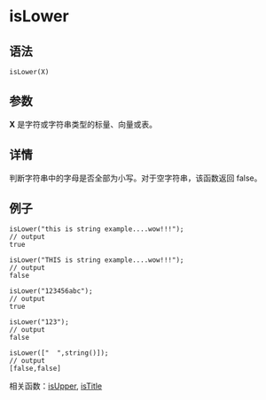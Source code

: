 # isLower

## 语法

`isLower(X)`

## 参数

**X** 是字符或字符串类型的标量、向量或表。

## 详情

判断字符串中的字母是否全部为小写。对于空字符串，该函数返回 false。

## 例子

```
isLower("this is string example....wow!!!");
// output
true

isLower("THIS is string example....wow!!!");
// output
false

isLower("123456abc");
// output
true

isLower("123");
// output
false

isLower(["  ",string()]);
// output
[false,false]
```

相关函数：[isUpper](isUpper.html), [isTitle](isTitle.html)

